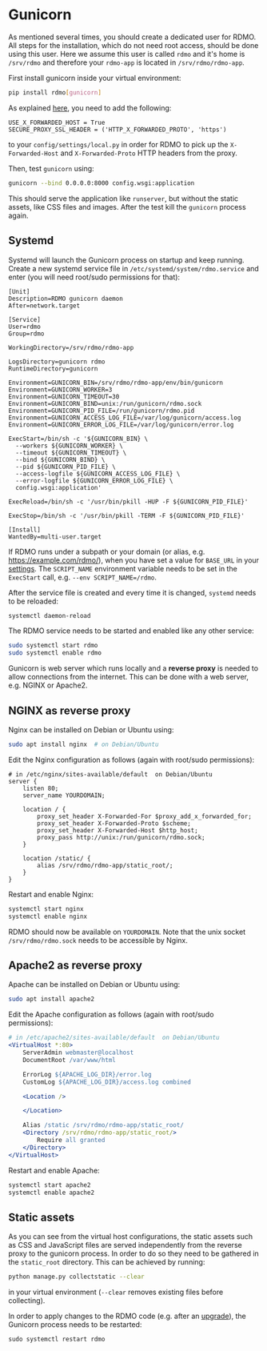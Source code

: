 # Gunicorn

As mentioned several times, you should create a dedicated user for RDMO. All steps for the installation, which do not need root access, should be done using this user. Here we assume this user is called `rdmo` and it's home is `/srv/rdmo` and therefore your `rdmo-app` is located in `/srv/rdmo/rdmo-app`.

First install gunicorn inside your virtual environment:

```bash
pip install rdmo[gunicorn]
```

As explained [here](../configuration/general.md#optional-reverse-proxy), you need to add the following:

```
USE_X_FORWARDED_HOST = True
SECURE_PROXY_SSL_HEADER = ('HTTP_X_FORWARDED_PROTO', 'https')
```

to your `config/settings/local.py` in order for RDMO to pick up the `X-Forwarded-Host` and `X-Forwarded-Proto` HTTP headers from the proxy.

Then, test `gunicorn` using:
```bash
gunicorn --bind 0.0.0.0:8000 config.wsgi:application
```

This should serve the application like `runserver`, but without the static assets, like CSS files and images. After the test kill the `gunicorn` process again.

## Systemd

Systemd will launch the Gunicorn process on startup and keep running. Create a new systemd service file in `/etc/systemd/system/rdmo.service` and enter (you will need root/sudo permissions for that):

```
[Unit]
Description=RDMO gunicorn daemon
After=network.target

[Service]
User=rdmo
Group=rdmo

WorkingDirectory=/srv/rdmo/rdmo-app

LogsDirectory=gunicorn rdmo
RuntimeDirectory=gunicorn

Environment=GUNICORN_BIN=/srv/rdmo/rdmo-app/env/bin/gunicorn
Environment=GUNICORN_WORKER=3
Environment=GUNICORN_TIMEOUT=30
Environment=GUNICORN_BIND=unix:/run/gunicorn/rdmo.sock
Environment=GUNICORN_PID_FILE=/run/gunicorn/rdmo.pid
Environment=GUNICORN_ACCESS_LOG_FILE=/var/log/gunicorn/access.log
Environment=GUNICORN_ERROR_LOG_FILE=/var/log/gunicorn/error.log

ExecStart=/bin/sh -c '${GUNICORN_BIN} \
  --workers ${GUNICORN_WORKER} \
  --timeout ${GUNICORN_TIMEOUT} \
  --bind ${GUNICORN_BIND} \
  --pid ${GUNICORN_PID_FILE} \
  --access-logfile ${GUNICORN_ACCESS_LOG_FILE} \
  --error-logfile ${GUNICORN_ERROR_LOG_FILE} \
  config.wsgi:application'

ExecReload=/bin/sh -c '/usr/bin/pkill -HUP -F ${GUNICORN_PID_FILE}'

ExecStop=/bin/sh -c '/usr/bin/pkill -TERM -F ${GUNICORN_PID_FILE}'

[Install]
WantedBy=multi-user.target
```

If RDMO runs under a subpath or your domain (or alias, e.g. <https://example.com/rdmo/>), when you have set a value for `BASE_URL` in your [settings](../configuration/general). The `SCRIPT_NAME` environment variable needs to be set in the `ExecStart` call, e.g. `--env SCRIPT_NAME=/rdmo`.

After the service file is created and every time it is changed, `systemd` needs to be reloaded:

```bash
systemctl daemon-reload
```

The RDMO service needs to be started and enabled like any other service:


```bash
sudo systemctl start rdmo
sudo systemctl enable rdmo
```

Gunicorn is web server which runs locally and a **reverse proxy** is needed to allow connections from the internet. This can be done with a web server, e.g. NGINX or Apache2.

## NGINX as reverse proxy

Nginx can be installed on Debian or Ubuntu using:

```bash
sudo apt install nginx  # on Debian/Ubuntu
```

Edit the Nginx configuration as follows (again with root/sudo permissions):

```nginx
# in /etc/nginx/sites-available/default  on Debian/Ubuntu
server {
    listen 80;
    server_name YOURDOMAIN;

    location / {
        proxy_set_header X-Forwarded-For $proxy_add_x_forwarded_for;
        proxy_set_header X-Forwarded-Proto $scheme;
        proxy_set_header X-Forwarded-Host $http_host;
        proxy_pass http://unix:/run/gunicorn/rdmo.sock;
    }

    location /static/ {
        alias /srv/rdmo/rdmo-app/static_root/;
    }
}
```

Restart and enable Nginx:

```bash
systemctl start nginx
systemctl enable nginx
```

RDMO should now be available on `YOURDOMAIN`. Note that the unix socket `/srv/rdmo/rdmo.sock` needs to be accessible by Nginx.

## Apache2 as reverse proxy

Apache can be installed on Debian or Ubuntu using:

```bash
sudo apt install apache2
```


Edit the Apache configuration as follows (again with root/sudo permissions):

```apache
# in /etc/apache2/sites-available/default  on Debian/Ubuntu
<VirtualHost *:80>
    ServerAdmin webmaster@localhost
    DocumentRoot /var/www/html

    ErrorLog ${APACHE_LOG_DIR}/error.log
    CustomLog ${APACHE_LOG_DIR}/access.log combined

    <Location />

    </Location>

    Alias /static /srv/rdmo/rdmo-app/static_root/
    <Directory /srv/rdmo/rdmo-app/static_root/>
        Require all granted
    </Directory>
</VirtualHost>
```

Restart and enable Apache:

```bash
systemctl start apache2
systemctl enable apache2
```

## Static assets

As you can see from the virtual host configurations, the static assets such as CSS and JavaScript files are served independently from the reverse proxy to the gunicorn process. In order to do so they need to be gathered in the `static_root` directory. This can be achieved by running:

```bash
python manage.py collectstatic --clear
```

in your virtual environment (`--clear` removes existing files before collecting).

In order to apply changes to the RDMO code (e.g. after an [upgrade](../upgrade/index)), the Gunicorn process needs to be restarted:

```
sudo systemctl restart rdmo
```

